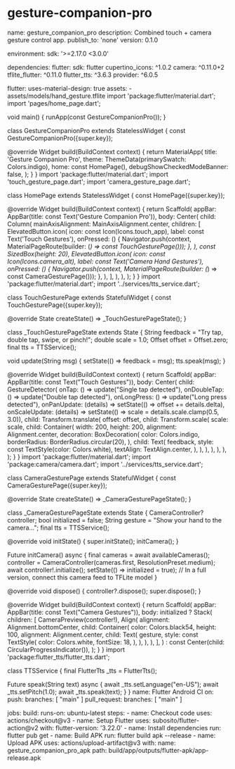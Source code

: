 # gesture-companion-pro
name: gesture_companion_pro
description: Combined touch + camera gesture control app.
publish_to: 'none'
version: 0.1.0

environment:
  sdk: '>=2.17.0 <3.0.0'

dependencies:
  flutter:
    sdk: flutter
  cupertino_icons: ^1.0.2
  camera: ^0.11.0+2
  tflite_flutter: ^0.11.0
  flutter_tts: ^3.6.3
  provider: ^6.0.5

flutter:
  uses-material-design: true
  assets:
    - assets/models/hand_gesture.tflite
import 'package:flutter/material.dart';
import 'pages/home_page.dart';

void main() {
  runApp(const GestureCompanionPro());
}

class GestureCompanionPro extends StatelessWidget {
  const GestureCompanionPro({super.key});

  @override
  Widget build(BuildContext context) {
    return MaterialApp(
      title: 'Gesture Companion Pro',
      theme: ThemeData(primarySwatch: Colors.indigo),
      home: const HomePage(),
      debugShowCheckedModeBanner: false,
    );
  }
}
import 'package:flutter/material.dart';
import 'touch_gesture_page.dart';
import 'camera_gesture_page.dart';

class HomePage extends StatelessWidget {
  const HomePage({super.key});

  @override
  Widget build(BuildContext context) {
    return Scaffold(
      appBar: AppBar(title: const Text('Gesture Companion Pro')),
      body: Center(
        child: Column(
          mainAxisAlignment: MainAxisAlignment.center,
          children: [
            ElevatedButton.icon(
              icon: const Icon(Icons.touch_app),
              label: const Text('Touch Gestures'),
              onPressed: () {
                Navigator.push(context,
                    MaterialPageRoute(builder: (_) => const TouchGesturePage()));
              },
            ),
            const SizedBox(height: 20),
            ElevatedButton.icon(
              icon: const Icon(Icons.camera_alt),
              label: const Text('Camera Hand Gestures'),
              onPressed: () {
                Navigator.push(context,
                    MaterialPageRoute(builder: (_) => const CameraGesturePage()));
              },
            ),
          ],
        ),
      ),
    );
  }
}
import 'package:flutter/material.dart';
import '../services/tts_service.dart';

class TouchGesturePage extends StatefulWidget {
  const TouchGesturePage({super.key});

  @override
  State<TouchGesturePage> createState() => _TouchGesturePageState();
}

class _TouchGesturePageState extends State<TouchGesturePage> {
  String feedback = "Try tap, double tap, swipe, or pinch!";
  double scale = 1.0;
  Offset offset = Offset.zero;
  final tts = TTSService();

  void update(String msg) {
    setState(() => feedback = msg);
    tts.speak(msg);
  }

  @override
  Widget build(BuildContext context) {
    return Scaffold(
      appBar: AppBar(title: const Text("Touch Gestures")),
      body: Center(
        child: GestureDetector(
          onTap: () => update("Single tap detected"),
          onDoubleTap: () => update("Double tap detected"),
          onLongPress: () => update("Long press detected"),
          onPanUpdate: (details) =>
              setState(() => offset += details.delta),
          onScaleUpdate: (details) =>
              setState(() => scale = details.scale.clamp(0.5, 3.0)),
          child: Transform.translate(
            offset: offset,
            child: Transform.scale(
              scale: scale,
              child: Container(
                width: 200,
                height: 200,
                alignment: Alignment.center,
                decoration: BoxDecoration(
                  color: Colors.indigo,
                  borderRadius: BorderRadius.circular(20),
                ),
                child: Text(
                  feedback,
                  style: const TextStyle(color: Colors.white),
                  textAlign: TextAlign.center,
                ),
              ),
            ),
          ),
        ),
      ),
    );
  }
}
import 'package:flutter/material.dart';
import 'package:camera/camera.dart';
import '../services/tts_service.dart';

class CameraGesturePage extends StatefulWidget {
  const CameraGesturePage({super.key});

  @override
  State<CameraGesturePage> createState() => _CameraGesturePageState();
}

class _CameraGesturePageState extends State<CameraGesturePage> {
  CameraController? controller;
  bool initialized = false;
  String gesture = "Show your hand to the camera...";
  final tts = TTSService();

  @override
  void initState() {
    super.initState();
    initCamera();
  }

  Future<void> initCamera() async {
    final cameras = await availableCameras();
    controller = CameraController(cameras.first, ResolutionPreset.medium);
    await controller!.initialize();
    setState(() => initialized = true);
    // In a full version, connect this camera feed to TFLite model
  }

  @override
  void dispose() {
    controller?.dispose();
    super.dispose();
  }

  @override
  Widget build(BuildContext context) {
    return Scaffold(
      appBar: AppBar(title: const Text("Camera Gestures")),
      body: initialized
          ? Stack(
              children: [
                CameraPreview(controller!),
                Align(
                  alignment: Alignment.bottomCenter,
                  child: Container(
                    color: Colors.black54,
                    height: 100,
                    alignment: Alignment.center,
                    child: Text(
                      gesture,
                      style: const TextStyle(
                        color: Colors.white,
                        fontSize: 18,
                      ),
                    ),
                  ),
                ),
              ],
            )
          : const Center(child: CircularProgressIndicator()),
    );
  }
}
import 'package:flutter_tts/flutter_tts.dart';

class TTSService {
  final FlutterTts _tts = FlutterTts();

  Future<void> speak(String text) async {
    await _tts.setLanguage("en-US");
    await _tts.setPitch(1.0);
    await _tts.speak(text);
  }
}
name: Flutter Android CI
on:
  push:
    branches: [ "main" ]
  pull_request:
    branches: [ "main" ]

jobs:
  build:
    runs-on: ubuntu-latest
    steps:
    - name: Checkout code
      uses: actions/checkout@v3
    - name: Setup Flutter
      uses: subosito/flutter-action@v2
      with:
        flutter-version: '3.22.0'
    - name: Install dependencies
      run: flutter pub get
    - name: Build APK
      run: flutter build apk --release
    - name: Upload APK
      uses: actions/upload-artifact@v3
      with:
        name: gesture_companion_pro_apk
        path: build/app/outputs/flutter-apk/app-release.apk
